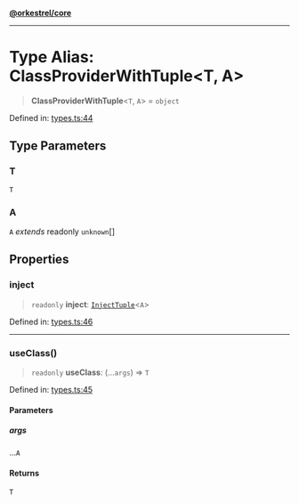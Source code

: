 [**@orkestrel/core**](../index.md)

***

# Type Alias: ClassProviderWithTuple\<T, A\>

> **ClassProviderWithTuple**\<`T`, `A`\> = `object`

Defined in: [types.ts:44](https://github.com/orkestrel/core/blob/076093e61b67cd3d4198b173439f047ddbc97abc/src/types.ts#L44)

## Type Parameters

### T

`T`

### A

`A` *extends* readonly `unknown`[]

## Properties

### inject

> `readonly` **inject**: [`InjectTuple`](InjectTuple.md)\<`A`\>

Defined in: [types.ts:46](https://github.com/orkestrel/core/blob/076093e61b67cd3d4198b173439f047ddbc97abc/src/types.ts#L46)

***

### useClass()

> `readonly` **useClass**: (...`args`) => `T`

Defined in: [types.ts:45](https://github.com/orkestrel/core/blob/076093e61b67cd3d4198b173439f047ddbc97abc/src/types.ts#L45)

#### Parameters

##### args

...`A`

#### Returns

`T`
